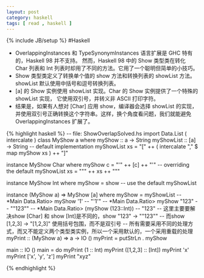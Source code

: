 ```yaml
---
layout: post 
category: haskell
tags: [ read , haskell ]
---
```

{% include JB/setup %}
#Haskell
* OverlappingInstances 和 TypeSynonymInstances 语言扩展是 GHC 特有的，Haskell 98 并不支持。 然而，Haskell 98 中的 Show 类型类在转化 Char 列表和 Int 列表时却用了不同的方法。它用了一个聪明但简单的小技巧。
* Show 类型类定义了转换单个值的 show 方法和转换列表的 showList 方法。 showList 默认使用中括号和逗号转换列表。
* [a] 的 Show 实例使用 showList 实现。Char 的 Show 实例提供了一个特殊的 showList 实现， 它使用双引号，并转义非 ASCII 打印字符。
* 结果是，如果有人想对 [Char] 应用 show，编译器会选择 showList 的实现，并使用双引号正确转换这个字符串。这样，换个角度看问题，我们就能避免 OverlappingInstances 扩展了。

{% highlight haskell %}
-- file: ShowOverlapSolved.hs
import Data.List ( intercalate )
class MyShow a where 
	myShow :: a -> String
	myShowList :: [a] -> String
	-- default implementation
	myShowList xs = "[" ++ ( intercalate "," $ map myShow xs ) ++ "]"

instance MyShow Char where 
	myShow c = "'" ++ [c] ++ "'"
	-- overriding the default
	myShowList xs = "\"" ++ xs ++ "\""

instance MyShow Int where 
	myShow  = show 
	-- use the default myShowList

instance (MyShow a) =>  MyShow [a] where
	myShow = myShowList 
-- *Main Data.Ratio> myShow '1'
-- "'1'"
-- *Main Data.Ratio> myShow "123"
-- "\"123\""
-- *Main Data.Ratio> (myShow (123::Int))
-- "123"
-- 这里主要要解决show [Char] 和 show [Int]是不同的，show "123" -> "\"123\""
-- 而show [1,2,3] -> "[1,2,3]" 使用括号包围，而不是双引号
-- 所有需要采用不同的处理方式，而又不能定义两个类型类实例，所以一个采用默认的，一个采用重载的处理
myPrint :: (MyShow a) => a -> IO ()
myPrint = putStrLn . myShow

main :: IO ()
main = do
		myPrint (1 :: Int)
		myPrint ([1,2,3] :: [Int])
		myPrint 'x'
		myPrint ['x', 'y', 'z']
		myPrint "xyz"

{% endhighlight %}
